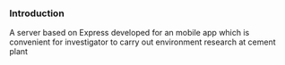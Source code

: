 ### Introduction
A server based on Express developed for an mobile app which is convenient for investigator to  carry out environment research at cement plant